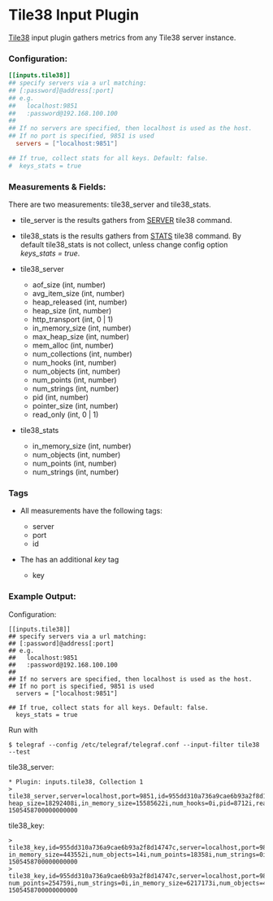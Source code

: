 # Tile38 Input Plugin

[Tile38](http://tile38.com/) input plugin gathers metrics from any Tile38 server instance.

### Configuration:

```toml
[[inputs.tile38]]
## specify servers via a url matching:
## [:password]@address[:port]
## e.g.
##   localhost:9851
##   :password@192.168.100.100
##
## If no servers are specified, then localhost is used as the host.
## If no port is specified, 9851 is used
  servers = ["localhost:9851"]

## If true, collect stats for all keys. Default: false.
#  keys_stats = true
```

### Measurements & Fields:

There are two measurements: tile38_server and tile38_stats. 
 - tile_server is the results gathers from [SERVER](http://tile38.com/commands/server/) tile38 command.
 - tile38_stats is the results gathers from [STATS](http://tile38.com/commands/stats/) tile38 command. By default tile38_stats is not collect, unless change config option *keys_stats = true*.

- tile38_server
  - aof_size (int, number)
  - avg_item_size (int, number)
  - heap_released (int, number)
  - heap_size (int, number)
  - http_transport (int, 0 | 1)
  - in_memory_size (int, number)
  - max_heap_size (int, number)
  - mem_alloc (int, number)
  - num_collections (int, number)
  - num_hooks (int, number)
  - num_objects (int, number)
  - num_points (int, number)
  - num_strings (int, number)
  - pid (int, number)
  - pointer_size (int, number)
  - read_only (int, 0 | 1)

- tile38_stats
  - in_memory_size (int, number)
  - num_objects (int, number)
  - num_points (int, number)
  - num_strings (int, number)

###  Tags

- All measurements have the following tags:
  - server
  - port
  - id

- The has an additional *key* tag
  - key

### Example Output:

Configuration:
```
[[inputs.tile38]]
## specify servers via a url matching:
## [:password]@address[:port]
## e.g.
##   localhost:9851
##   :password@192.168.100.100
##
## If no servers are specified, then localhost is used as the host.
## If no port is specified, 9851 is used
  servers = ["localhost:9851"]

## If true, collect stats for all keys. Default: false.
  keys_stats = true
```
Run with
```
$ telegraf --config /etc/telegraf/telegraf.conf --input-filter tile38 --test
```

tile38_server:
```
* Plugin: inputs.tile38, Collection 1
> tile38_server,server=localhost,port=9851,id=955dd310a736a9cae6b93a2f8d14747c,host=host heap_size=18292408i,in_memory_size=15585622i,num_hooks=0i,pid=8712i,read_only=0i,mem_alloc=18292408i,avg_item_size=29i,heap_released=10862592i,max_heap_size=0i,pointer_size=8i,aof_size=20398395i,http_transport=1i,num_collections=9i,num_objects=2799i,num_points=625088i,num_strings=1i 1505458700000000000
```

tile38_key:
```
> tile38_key,id=955dd310a736a9cae6b93a2f8d14747c,server=localhost,port=9851,key=max,host=host in_memory_size=443552i,num_objects=14i,num_points=18358i,num_strings=0i 1505458700000000000
> tile38_key,id=955dd310a736a9cae6b93a2f8d14747c,server=localhost,port=9851,key=mid,host=host num_points=254759i,num_strings=0i,in_memory_size=6217173i,num_objects=492i 1505458700000000000
```
